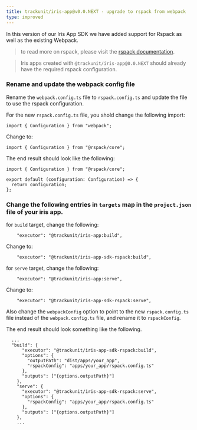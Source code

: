 ```yaml
---
title: trackunit/iris-app@v0.0.NEXT - upgrade to rspack from webpack
type: improved
---
```


In this version of our Iris App SDK we have added support for Rspack as well as the existing Webpack.
> to read more on rspack, please visit the [rspack documentation](https://rspack.dev/).

> Iris apps created with `@trackunit/iris-app@0.0.NEXT` should already have the required rspack configuration.

### Rename and update the webpack config file

Rename the `webpack.config.ts` file to `rspack.config.ts` and update the file to use the rspack configuration.

For the new `rspack.config.ts` file, you shold change the following import:
```
import { Configuration } from "webpack";
```
Change to: 
```
import { Configuration } from "@rspack/core";
```
The end result should look like the following:
```
import { Configuration } from "@rspack/core";

export default (configuration: Configuration) => {
  return configuration;
};
```

### Change the following entries in `targets` map in the `project.json` file of your iris app.

for `build` target, change the following:
```
    "executor": "@trackunit/iris-app:build",
```
Change to: 
```
    "executor": "@trackunit/iris-app-sdk-rspack:build",
```

for `serve` target, change the following:
```
    "executor": "@trackunit/iris-app:serve",
```
Change to: 
```
    "executor": "@trackunit/iris-app-sdk-rspack:serve",
```

Also change the `webpackConfig` option to point to the new `rspack.config.ts` file instead of the `webpack.config.ts` file, and rename it to `rspackConfig`.

The end result should look something like the following.

```
  ...
  "build": {
      "executor": "@trackunit/iris-app-sdk-rspack:build",
      "options": { 
        "outputPath": "dist/apps/your_app", 
        "rspackConfig": "apps/your_app/rspack.config.ts" 
      },
      "outputs": ["{options.outputPath}"]
    },
    "serve": {
      "executor": "@trackunit/iris-app-sdk-rspack:serve",
      "options": { 
        "rspackConfig": "apps/your_app/rspack.config.ts" 
      },
      "outputs": ["{options.outputPath}"]
    },
    ...
```
